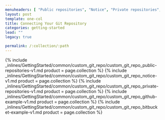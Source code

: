 ```yaml
---
menuheaders: [ "Public repositories", "Notice", "Private repositories", "GitHub example", "BitBucket example" ]
layout: post
template: one-col
title: Connecting Your Git Repository
categories: getting-started
lead: ""
legacy: true

permalink: /:collection/:path
---
```






<a href="#public-repositories"></a>{% include _inlines/GettingStarted/common/custom_git_repo/custom_git_repo_public-repositories-v1.md  product = page.collection %}
<a href="#notice"></a>{% include _inlines/GettingStarted/common/custom_git_repo/custom_git_repo_notice-v1.md  product = page.collection %}
<a href="#private-repositories"></a>{% include _inlines/GettingStarted/common/custom_git_repo/custom_git_repo_private-repositories-v1.md  product = page.collection %}
<a href="#github-example"></a>{% include _inlines/GettingStarted/common/custom_git_repo/custom_git_repo_github-example-v1.md  product = page.collection %}
<a href="#bitbucket-example"></a>{% include _inlines/GettingStarted/common/custom_git_repo/custom_git_repo_bitbucket-example-v1.md  product = page.collection %}